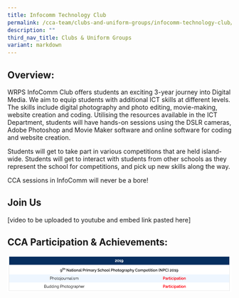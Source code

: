 ```yaml
---
title: Infocomm Technology Club
permalink: /cca-team/clubs-and-uniform-groups/infocomm-technology-club/permalink/
description: ""
third_nav_title: Clubs & Uniform Groups
variant: markdown
---
```

Overview:
---------

WRPS InfoComm Club offers students an exciting 3-year journey into Digital Media. We aim to equip students with additional ICT skills at different levels. The skills include digital photography and photo editing, movie-making, website creation and coding. Utilising the resources available in the ICT Department, students will have hands-on sessions using the DSLR cameras, Adobe Photoshop and Movie Maker software and online software for coding and website creation.

  

Students will get to take part in various competitions that are held island-wide. Students will get to interact with students from other schools as they represent the school for competitions, and pick up new skills along the way.

  

CCA sessions in InfoComm will never be a bore!



Join Us
-------
[video to be uploaded to youtube and embed link pasted here]

CCA Participation & Achievements:
---------------------------------
![](/images/infocomm1.png)